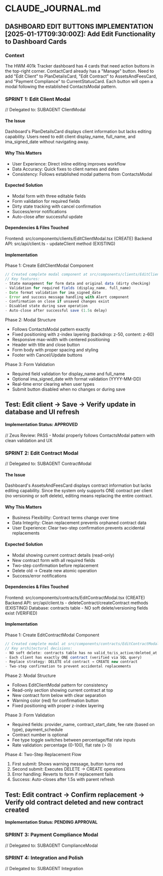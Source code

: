 # CLAUDE_JOURNAL.md

## DASHBOARD EDIT BUTTONS IMPLEMENTATION [2025-01-17T09:30:00Z]: Add Edit Functionality to Dashboard Cards

### Context
The HWM 401k Tracker dashboard has 4 cards that need action buttons in the top-right corner. ContactCard already has a "Manage" button. Need to add "Edit Client" to PlanDetailsCard, "Edit Contract" to AssetsAndFeesCard, and "Payment Compliance" to CurrentStatusCard. Each button will open a modal following the established ContactsModal pattern.

### SPRINT 1: Edit Client Modal
// Delegated to: SUBAGENT ClientModal

#### The Issue
Dashboard's PlanDetailsCard displays client information but lacks editing capability. Users need to edit client display_name, full_name, and ima_signed_date without navigating away.

#### Why This Matters
- User Experience: Direct inline editing improves workflow
- Data Accuracy: Quick fixes to client names and dates
- Consistency: Follows established modal patterns from ContactsModal

#### Expected Solution
- Modal form with three editable fields
- Form validation for required fields
- Dirty state tracking with cancel confirmation
- Success/error notifications
- Auto-close after successful update

#### Dependencies & Files Touched
Frontend: src/components/clients/EditClientModal.tsx (CREATE)
Backend API: src/api/client.ts - updateClient method (EXISTING)

#### Implementation
Phase 1: Create EditClientModal Component
```typescript
// Created complete modal component at src/components/clients/EditClientModal.tsx
// Key features:
- State management for form data and original data (dirty checking)
- Validation for required fields (display_name, full_name)
- Date format validation for ima_signed_date
- Error and success message handling with Alert component
- Confirmation on close if unsaved changes exist
- Disabled state during save operation
- Auto-close after successful save (1.5s delay)
```

Phase 2: Modal Structure
- Follows ContactsModal pattern exactly
- Fixed positioning with z-index layering (backdrop: z-50, content: z-60)
- Responsive max-width with centered positioning
- Header with title and close button
- Form body with proper spacing and styling
- Footer with Cancel/Update buttons

Phase 3: Form Validation
- Required field validation for display_name and full_name
- Optional ima_signed_date with format validation (YYYY-MM-DD)
- Real-time error clearing when user types
- Submit button disabled when no changes or during save

Test: Edit client → Save → Verify update in database and UI refresh
---

#### Implementation Status: APPROVED
// Zeus Review: PASS - Modal properly follows ContactsModal pattern with clean validation and UX

### SPRINT 2: Edit Contract Modal  
// Delegated to: SUBAGENT ContractModal

#### The Issue
Dashboard's AssetsAndFeesCard displays contract information but lacks editing capability. Since the system only supports ONE contract per client (no versioning or soft delete), editing means replacing the entire contract.

#### Why This Matters
- Business Flexibility: Contract terms change over time
- Data Integrity: Clean replacement prevents orphaned contract data
- User Experience: Clear two-step confirmation prevents accidental replacements

#### Expected Solution
- Modal showing current contract details (read-only)
- New contract form with all required fields
- Two-step confirmation before replacement
- Delete old → Create new atomic operation
- Success/error notifications

#### Dependencies & Files Touched
Frontend: src/components/contracts/EditContractModal.tsx (CREATE)
Backend API: src/api/client.ts - deleteContract/createContract methods (EXISTING)
Database: contracts table - NO soft delete/versioning fields exist (VERIFIED)

#### Implementation
Phase 1: Create EditContractModal Component
```typescript
// Created complete modal at src/components/contracts/EditContractModal.tsx
// Key architectural decisions:
- NO soft delete: contracts table has no valid_to/is_active/deleted_at fields
- Each client has exactly ONE contract (verified via SQL query)
- Replace strategy: DELETE old contract → CREATE new contract
- Two-step confirmation to prevent accidental replacements
```

Phase 2: Modal Structure
- Follows EditClientModal pattern for consistency
- Read-only section showing current contract at top
- New contract form below with clear separation
- Warning color (red) for confirmation button
- Fixed positioning with proper z-index layering

Phase 3: Form Validation
- Required fields: provider_name, contract_start_date, fee rate (based on type), payment_schedule
- Contract number is optional
- Fee type toggle switches between percentage/flat rate inputs
- Rate validation: percentage (0-100), flat rate (> 0)

Phase 4: Two-Step Replacement Flow
1. First submit: Shows warning message, button turns red
2. Second submit: Executes DELETE → CREATE operations
3. Error handling: Reverts to form if replacement fails
4. Success: Auto-closes after 1.5s with parent refresh

Test: Edit contract → Confirm replacement → Verify old contract deleted and new contract created
---

#### Implementation Status: PENDING APPROVAL

### SPRINT 3: Payment Compliance Modal
// Delegated to: SUBAGENT ComplianceModal

### SPRINT 4: Integration and Polish
// Delegated to: SUBAGENT Integration